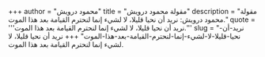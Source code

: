 +++
author = "محمود درويش"
title = "مقولة محمود درويش"
description = "مقولة محمود درويش: نريد أن نحيا قليلا، لا لشيء إنما لنحترم القيامة بعد هذا الموت."
quote = '''نريد أن نحيا قليلا، لا لشيء إنما لنحترم القيامة بعد هذا الموت.''' 
slug = "نريد-أن-نحيا-قليلا-لا-لشيء-إنما-لنحترم-القيامة-بعد-هذا-الموت"
+++
نريد أن نحيا قليلا، لا لشيء إنما لنحترم القيامة بعد هذا الموت.
